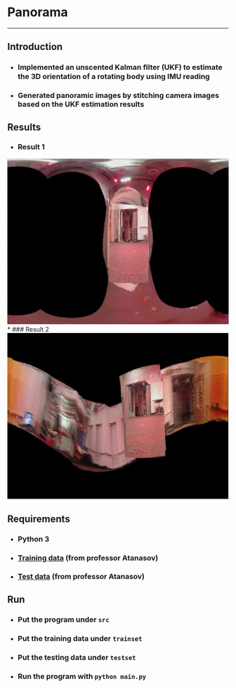 # **Panorama**
- - -
## **Introduction**
* ### Implemented an unscented Kalman ﬁlter (UKF) to estimate the 3D orientation of a rotating body using IMU reading
* ### Generated panoramic images by stitching camera images based on the UKF estimation results

## **Results**
* ### Result 1
<img src="img/result1.png" width="575">
* ### Result 2
<img src="img/result2.png" width="575">

## **Requirements**
* ### Python 3 
* ### [Training data](https://drive.google.com/open?id=0B241vEW29598UjlWOUFwaTNnRlE) (from professor Atanasov)
* ### [Test data](https://drive.google.com/open?id=0B241vEW29598Z09xeE5xUExLN2s) (from professor Atanasov)

## **Run**
* ### Put the program under ```src```
* ### Put the training data under ```trainset```
* ### Put the testing data under ```testset```
* ### Run the program with ```python main.py```
